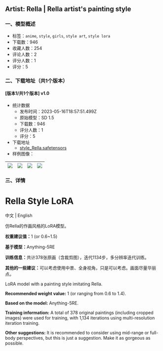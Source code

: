 ## Artist: Rella | Rella artist's painting style
### 一、模型概述

- 标签：`anime`, `style`, `girls`, `style art`, `style lora`
- 下载数：946
- 收藏人数：254
- 评论人数：2
- 评分人数：1
- 评分：5

### 二、下载地址（共1个版本）

#### [版本1/共1个版本] v1.0

- 统计数据
  - 发布时间：2023-05-16T18:57:51.499Z
  - 原始模型：SD 1.5
  - 下载数：946
  - 评分人数：1
  - 评分：5
- 下载地址
  - [style_Rella.safetensors](https://civitai.com/api/download/models/71468)
- 样例图像：

| <img src="https://image.civitai.com/xG1nkqKTMzGDvpLrqFT7WA/4373e891-f237-4657-a55c-7f9260443807/width=450/810057.jpeg" /> | <img src="https://image.civitai.com/xG1nkqKTMzGDvpLrqFT7WA/ab981c07-ce7c-4c1f-9d4e-df9e56a6ea95/width=450/810562.jpeg" /> | <img src="https://image.civitai.com/xG1nkqKTMzGDvpLrqFT7WA/407b9c5e-e00f-48c7-88eb-bc28b839adaa/width=450/810260.jpeg" /> | <img src="https://image.civitai.com/xG1nkqKTMzGDvpLrqFT7WA/5bba25a5-0454-4bdc-9386-8495a9903628/width=450/810551.jpeg" /> |
| ---- | ---- | ---- | ---- |


### 三、详情
<h1>Rella Style LoRA</h1><p>中文 | English</p><p></p><p>仿Rella的作画风格的LoRA模型。</p><p></p><p><strong>权重建议值：</strong>1 (or 0.6~1.5)</p><p><strong>基于模型：</strong>Anything-5RE</p><p><strong>训练信息：</strong>共计378张原画（含裁剪图），迭代1134步，多分辨率迭代训练。</p><p><strong>其他的一些建议：</strong>可以考虑使用中景、全身视角，只是可以考虑。画面尽量华丽点。</p><p></p><p>LoRA model with a painting style imitating Rella.</p><p><strong>Recommended weight value:</strong> 1 (or ranging from 0.6 to 1.4).</p><p><strong>Based on the model:</strong> Anything-5RE.</p><p><strong>Training information:</strong> A total of 378 original paintings (including cropped images) were used for training, with 1,134 iterations using multi-resolution iteration training.</p><p><strong>Other suggestions:</strong> It is recommended to consider using mid-range or full-body perspectives, but this is just a suggestion. Make it as gorgeous as possible.</p>